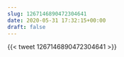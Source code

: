 ```yaml
---
slug: 1267146890472304641
date: 2020-05-31 17:32:15+00:00
draft: false
---
```


{{< tweet 1267146890472304641 >}}
